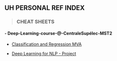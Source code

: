 
## UH PERSONAL REF INDEX



>### CHEAT SHEETS
#### - Deep-Learning-course-@-CentraleSupélec-MST2
* [Classification and Regression MVA](https://github.com/uhasan1/Quick-Ref-Cheat-Sheets/blob/Deep-Learning-course-%40-CentraleSup%C3%A9lec-MST2/Classification_Regression.ipynb)

* [Deep Learning for NLP - Project](https://github.com/uhasan1/Quick-Ref-Cheat-Sheets/blob/Deep-Learning-course-%40-CentraleSup%C3%A9lec-MST2/nlp_project.ipynb)
